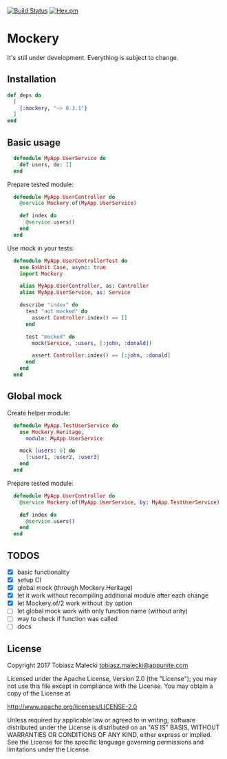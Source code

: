 [![Build Status](https://travis-ci.org/amatalai/mockery.svg?branch=master)](https://travis-ci.org/amatalai/mockery)
[![Hex.pm](https://img.shields.io/hexpm/v/mockery.svg?style=flat)](https://hex.pm/packages/mockery)

# Mockery

It's still under development.
Everything is subject to change.

## Installation

```elixir
def deps do
  [
    {:mockery, "~> 0.3.1"}
  ]
end
```

## Basic usage

```elixir
  defmodule MyApp.UserService do
    def users, do: []
  end
```

Prepare tested module:

```elixir
  defmodule MyApp.UserController do
    @service Mockery.of(MyApp.UserService)

    def index do
      @service.users()
    end
  end
```

Use mock in your tests:

```elixir
  defmodule MyApp.UserControllerTest do
    use ExUnit.Case, async: true
    import Mockery

    alias MyApp.UserController, as: Controller
    alias MyApp.UserService, as: Service

    describe "index" do
      test "not mocked" do
        assert Controller.index() == []
      end

      test "mocked" do
        mock(Service, :users, [:john, :donald])

        assert Controller.index() == [:john, :donald]
      end
    end
  end
```

## Global mock

Create helper module:

```elixir
  defmodule MyApp.TestUserService do
    use Mockery.Heritage,
      module: MyApp.UserService

    mock [users: 0] do
      [:user1, :user2, :user3]
    end
  end
```

Prepare tested module:

```elixir
  defmodule MyApp.UserController do
    @service Mockery.of(MyApp.UserService, by: MyApp.TestUserService)

    def index do
      @service.users()
    end
  end
```

## TODOS

- [x] basic functionality
- [x] setup CI
- [x] global mock (through Mockery.Heritage)
- [x] let it work without recompiling additional module after each change
- [x] let Mockery.of/2 work without :by option
- [ ] let global mock work with only function name (without arity)
- [ ] way to check if function was called
- [ ] docs

## License

Copyright 2017 Tobiasz Małecki <tobiasz.malecki@appunite.com>

Licensed under the Apache License, Version 2.0 (the "License");
you may not use this file except in compliance with the License.
You may obtain a copy of the License at

http://www.apache.org/licenses/LICENSE-2.0

Unless required by applicable law or agreed to in writing, software
distributed under the License is distributed on an "AS IS" BASIS,
WITHOUT WARRANTIES OR CONDITIONS OF ANY KIND, either express or implied.
See the License for the specific language governing permissions and
limitations under the License.
